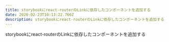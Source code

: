 ```yaml
---
title: storybookにreact-routerのLinkに依存したコンポーネントを追加する
date: 2020-02-23T10:13:22.766Z
description: storybookにreact-routerのLinkに依存したコンポーネントを追加する
---
```

storybookにreact-routerのLinkに依存したコンポーネントを追加する
